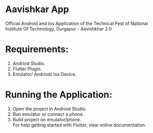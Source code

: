 # Aavishkar App
Official Android and Ios Application of the Technical Fest of National Institute Of Technology, Durgapur - Aavishkhar 2.0  

# Requirements:  
1. Andriod Studio.
2. Flutter Plugin.
3. Emulator/ Andriod/ Ios Device.

# Running the Application:  
1. Open the project in Andriod Studio.  
2. Run emulator or connect a phone.  
3. Build project on emulator/phone.  
For help getting started with Flutter, view online documentation.  

